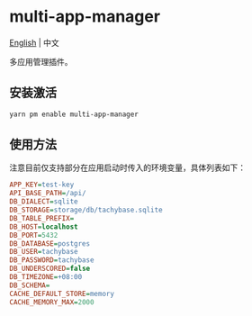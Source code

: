 # multi-app-manager

[English](./README.md) | 中文

多应用管理插件。

## 安装激活

```bash
yarn pm enable multi-app-manager
```

## 使用方法

注意目前仅支持部分在应用启动时传入的环境变量，具体列表如下：

```ini
APP_KEY=test-key
API_BASE_PATH=/api/
DB_DIALECT=sqlite
DB_STORAGE=storage/db/tachybase.sqlite
DB_TABLE_PREFIX=
DB_HOST=localhost
DB_PORT=5432
DB_DATABASE=postgres
DB_USER=tachybase
DB_PASSWORD=tachybase
DB_UNDERSCORED=false
DB_TIMEZONE=+08:00
DB_SCHEMA=
CACHE_DEFAULT_STORE=memory
CACHE_MEMORY_MAX=2000
```

